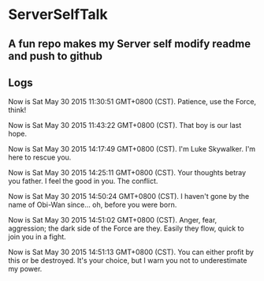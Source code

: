 # ServerSelfTalk
A fun repo makes my Server self modify readme and push to github
---

## Logs

 Now is Sat May 30 2015 11:30:51 GMT+0800 (CST).
 Patience, use the Force, think!

 Now is Sat May 30 2015 11:43:22 GMT+0800 (CST).
 That boy is our last hope.

 Now is Sat May 30 2015 14:17:49 GMT+0800 (CST).
 I'm Luke Skywalker. I'm here to rescue you.

 Now is Sat May 30 2015 14:25:11 GMT+0800 (CST).
 Your thoughts betray you father. I feel the good in you. The conflict.

 Now is Sat May 30 2015 14:50:24 GMT+0800 (CST).
 I haven't gone by the name of Obi-Wan since... oh, before you were born.

 Now is Sat May 30 2015 14:51:02 GMT+0800 (CST).
 Anger, fear, aggression; the dark side of the Force are they. Easily they flow, quick to join you in a fight.

 Now is Sat May 30 2015 14:51:13 GMT+0800 (CST).
 You can either profit by this or be destroyed. It's your choice, but I warn you not to underestimate my power.
